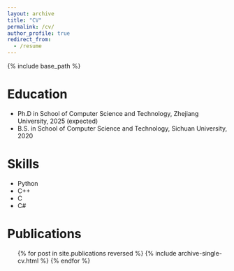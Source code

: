 ```yaml
---
layout: archive
title: "CV"
permalink: /cv/
author_profile: true
redirect_from:
  - /resume
---
```


{% include base_path %}

Education
======
* Ph.D in School of Computer Science and Technology, Zhejiang University, 2025 (expected)
* B.S. in School of Computer Science and Technology, Sichuan University, 2020

Skills
======
* Python
* C++
* C
* C#

Publications
======
  <ul>{% for post in site.publications reversed %}
    {% include archive-single-cv.html %}
  {% endfor %}</ul>
